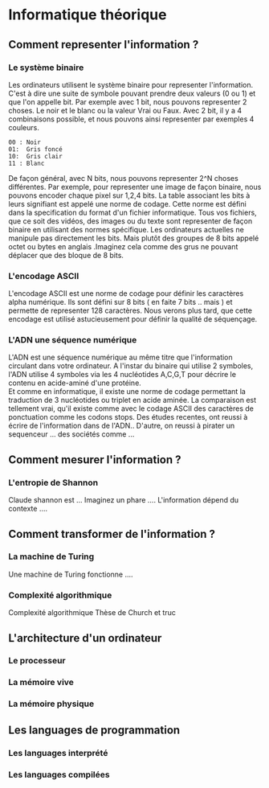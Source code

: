 # Informatique théorique 

## Comment representer l'information ? 


### Le système binaire
Les ordinateurs utilisent le système binaire pour representer l'information.
C'est à dire une suite de symbole pouvant prendre deux valeurs (0 ou 1) et que l'on appelle bit. Par exemple avec 1 bit, nous pouvons representer 2 choses. Le noir et le blanc ou la valeur Vrai ou Faux. 
Avec 2 bit, il y a 4 combinaisons possible, et nous pouvons ainsi representer par exemples 4 couleurs. 

	00 : Noir 
	01:  Gris foncé 
	10:  Gris clair
	11 : Blanc

De façon général, avec N bits, nous pouvons representer 2^N choses différentes. Par exemple, pour representer une image de façon binaire, nous pouvons encoder chaque pixel sur 1,2,4 bits. 
La table associant les bits à leurs signifiant est appelé une norme de codage. 
Cette norme est défini dans la specification du format d'un fichier informatique. Tous vos fichiers, que ce soit des vidéos, des images ou du texte sont representer de façon binaire en utilisant des normes spécifique.
Les ordinateurs actuelles ne manipule pas directement les bits. Mais plutôt des groupes de 8 bits appelé octet ou bytes en anglais .Imaginez cela comme des grus ne pouvant déplacer que des bloque de 8 bits. 

### L'encodage ASCII 
L'encodage ASCII est une norme de codage pour définir les caractères alpha numérique. Ils sont défini sur 8 bits ( en faite 7 bits .. mais ) et permette de representer 128 caractères. 
Nous verons plus tard, que cette encodage est utilisé astucieusement pour définir la qualité de séquençage. 

### L'ADN une séquence numérique 
L'ADN est une séquence numérique au même titre que l'information circulant dans votre ordinateur. A l'instar du binaire qui utilise 2 symboles, l'ADN utilise 4 symboles via les 4 nucléotides A,C,G,T pour décrire le contenu en acide-aminé d'une protéine.  
Et comme en informatique, il existe une norme de codage permettant la traduction de 3 nucléotides ou triplet en acide aminée. 
La comparaison est tellement vrai, qu'il existe comme avec le codage ASCII des caractères de ponctuation comme les codons stops. 
Des études recentes, ont reussi à écrire de l'information dans de l'ADN..
D'autre, on reussi à pirater un sequenceur ... 
des sociétés comme ... 

## Comment mesurer l'information ? 
### L'entropie de Shannon
Claude shannon est ... 
Imaginez un phare .... 
L'information dépend du contexte ....  

## Comment transformer de l'information ? 
### La machine de Turing 

Une machine de Turing fonctionne .... 

### Complexité algorithmique 
Complexité algorithmique 
Thèse de Church et truc 

## L'architecture d'un ordinateur
### Le processeur
### La mémoire vive
### La mémoire physique 

## Les languages de programmation 
### Les languages interprété 
### Les languages compilées